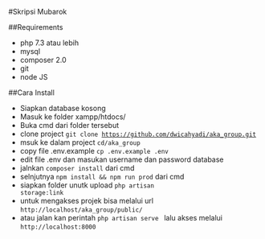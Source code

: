 #Skripsi Mubarok

##Requirements

* php 7.3 atau lebih
* mysql
* composer 2.0
* git
* node JS


##Cara Install

* Siapkan database kosong
* Masuk ke folder xampp/htdocs/
* Buka cmd dari folder tersebut
* clone project <code>git clone https://github.com/dwicahyadi/aka_group.git</code>
* msuk ke dalam project <code>cd/aka_group</code>
* copy file .env.example <code>cp .env.example .env</code>
* edit file .env dan masukan username dan password database
* jalnkan <code>composer install</code> dari cmd
* selnjutnya <code>npm install && npm run prod</code> dari cmd
* siapkan folder unutk upload <code>php artisan storage:link</code>
* untuk mengakses projek bisa melalui url <code>http://localhost/aka_group/public/ </code>
* atau jalan kan perintah <code>php artisan serve </code>  lalu akses melalui <code>http://localhost:8000 </code>
